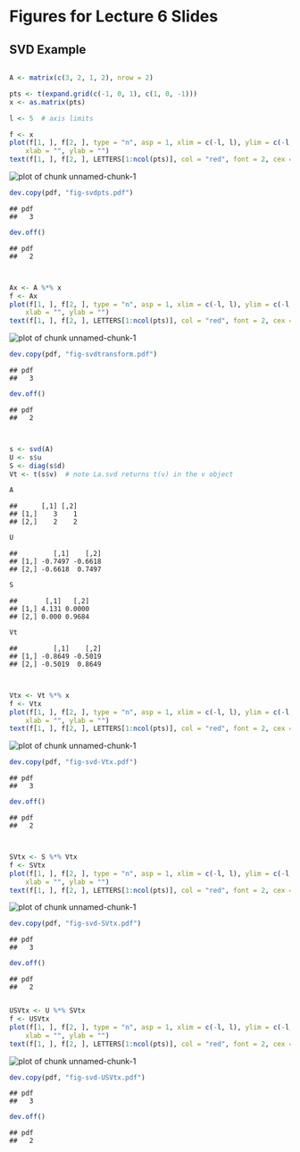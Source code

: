 Figures for Lecture 6 Slides
========================================================


## SVD Example



```r

A <- matrix(c(3, 2, 1, 2), nrow = 2)

pts <- t(expand.grid(c(-1, 0, 1), c(1, 0, -1)))
x <- as.matrix(pts)

l <- 5  # axis limits

f <- x
plot(f[1, ], f[2, ], type = "n", asp = 1, xlim = c(-l, l), ylim = c(-l, l), 
    xlab = "", ylab = "")
text(f[1, ], f[2, ], LETTERS[1:ncol(pts)], col = "red", font = 2, cex = 2)
```

![plot of chunk unnamed-chunk-1](figure/unnamed-chunk-11.png) 

```r
dev.copy(pdf, "fig-svdpts.pdf")
```

```
## pdf 
##   3
```

```r
dev.off()
```

```
## pdf 
##   2
```

```r


Ax <- A %*% x
f <- Ax
plot(f[1, ], f[2, ], type = "n", asp = 1, xlim = c(-l, l), ylim = c(-l, l), 
    xlab = "", ylab = "")
text(f[1, ], f[2, ], LETTERS[1:ncol(pts)], col = "red", font = 2, cex = 2)
```

![plot of chunk unnamed-chunk-1](figure/unnamed-chunk-12.png) 

```r
dev.copy(pdf, "fig-svdtransform.pdf")
```

```
## pdf 
##   3
```

```r
dev.off()
```

```
## pdf 
##   2
```

```r


s <- svd(A)
U <- s$u
S <- diag(s$d)
Vt <- t(s$v)  # note La.svd returns t(v) in the v object

A
```

```
##      [,1] [,2]
## [1,]    3    1
## [2,]    2    2
```

```r
U
```

```
##         [,1]    [,2]
## [1,] -0.7497 -0.6618
## [2,] -0.6618  0.7497
```

```r
S
```

```
##       [,1]   [,2]
## [1,] 4.131 0.0000
## [2,] 0.000 0.9684
```

```r
Vt
```

```
##         [,1]    [,2]
## [1,] -0.8649 -0.5019
## [2,] -0.5019  0.8649
```

```r


Vtx <- Vt %*% x
f <- Vtx
plot(f[1, ], f[2, ], type = "n", asp = 1, xlim = c(-l, l), ylim = c(-l, l), 
    xlab = "", ylab = "")
text(f[1, ], f[2, ], LETTERS[1:ncol(pts)], col = "red", font = 2, cex = 2)
```

![plot of chunk unnamed-chunk-1](figure/unnamed-chunk-13.png) 

```r
dev.copy(pdf, "fig-svd-Vtx.pdf")
```

```
## pdf 
##   3
```

```r
dev.off()
```

```
## pdf 
##   2
```

```r


SVtx <- S %*% Vtx
f <- SVtx
plot(f[1, ], f[2, ], type = "n", asp = 1, xlim = c(-l, l), ylim = c(-l, l), 
    xlab = "", ylab = "")
text(f[1, ], f[2, ], LETTERS[1:ncol(pts)], col = "red", font = 2, cex = 2)
```

![plot of chunk unnamed-chunk-1](figure/unnamed-chunk-14.png) 

```r
dev.copy(pdf, "fig-svd-SVtx.pdf")
```

```
## pdf 
##   3
```

```r
dev.off()
```

```
## pdf 
##   2
```

```r

USVtx <- U %*% SVtx
f <- USVtx
plot(f[1, ], f[2, ], type = "n", asp = 1, xlim = c(-l, l), ylim = c(-l, l), 
    xlab = "", ylab = "")
text(f[1, ], f[2, ], LETTERS[1:ncol(pts)], col = "red", font = 2, cex = 2)
```

![plot of chunk unnamed-chunk-1](figure/unnamed-chunk-15.png) 

```r
dev.copy(pdf, "fig-svd-USVtx.pdf")
```

```
## pdf 
##   3
```

```r
dev.off()
```

```
## pdf 
##   2
```

